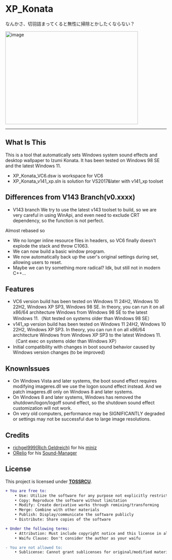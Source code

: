 # XP_Konata
なんかさ、切羽詰まってくると無性に掃除とかしたくならない？

<img width="414" height="290" alt="image" src="https://github.com/user-attachments/assets/2495aea3-8d41-4d6f-a999-753c8f5baca2" />

---
## What Is This
This is a tool that automatically sets Windows system sound effects and desktop wallpaper to Izumi Konata. It has been tested on Windows 98 SE and the latest Windows 11.

- XP_Konata_VC6.dsw is workspace for VC6
- XP_Konata_v141_xp.sln is solution for VS2017&later with v141_xp toolset
## Differences from V143 Branch(v0.xxxx)

- V143 branch We try to use the latest v143 toolset to build, so we are very careful in using WinApi, and even need to exclude CRT dependency, so the function is not perfect.

Almost rebased so

- We no longer inline resource files in headers, so VC6 finally doesn't explode the stack and throw C1063.
- We can now build a basic window program.
- We now automatically back up the user's original settings during set, allowing users to reset.
- Maybe we can try something more radical? Idk, but still not in modern C++...
## Features

- VC6 version build has been tested on Windows 11 24H2, Windows 10 22H2, Windows XP SP3, Windows 98 SE. In theory, you can run it on all x86/64 architecture Windows from Windows 98 SE to the latest Windows 11.（Not tested on systems older than Windows 98 SE）
- v141_xp version build has been tested on Windows 11 24H2, Windows 10 22H2, Windows XP SP3. In theory, you can run it on all x86/64 architecture Windows from Windows XP SP3 to the latest Windows 11.（Cant exec on systems older than Windows XP）
- Initial compatibility with changes in boot sound behavior caused by Windows version changes (to be improved)
## KnownIssues

- On Windows Vista and later systems, the boot sound effect requires modifying imageres.dll we use the logon sound effect instead. And we patch imageres.dll only on Windows 8 and later systems.
- On Windows 8 and later systems, Windows has removed the shutdown/logon/logoff sound effect, so the shutdown sound effect customization will not work.
- On very old computers, performance may be SIGNIFICANTLY degraded or settings may not be successful due to large image resolutions.

## Credits

- [richgel999(Rich Geldreich)](https://github.com/richgel999/) for his [miniz](https://github.com/richgel999/miniz)
- [ORelio](https://github.com/ORelio/) for his [Sound-Manager](https://github.com/ORelio/Sound-Manager)

## License

This project is licensed under [**TOSSRCU**](LICENSE).
```diff
+ You are free to:
	• Use: Utilize the software for any purpose not explicitly restricted
	• Copy: Reproduce the software without limitation
	• Modify: Create derivative works through remixing/transforming
	• Merge: Combine with other materials
	• Publish: Display/communicate the software publicly
	• Distribute: Share copies of the software

+ Under the following terms:
	• Attribution: Must include copyright notice and this license in all copies
	• Waifu Clause: Don't consider the author as your waifu

- You are not allowed to:
	• Sublicense: Cannot grant sublicenses for original/modified material

```
